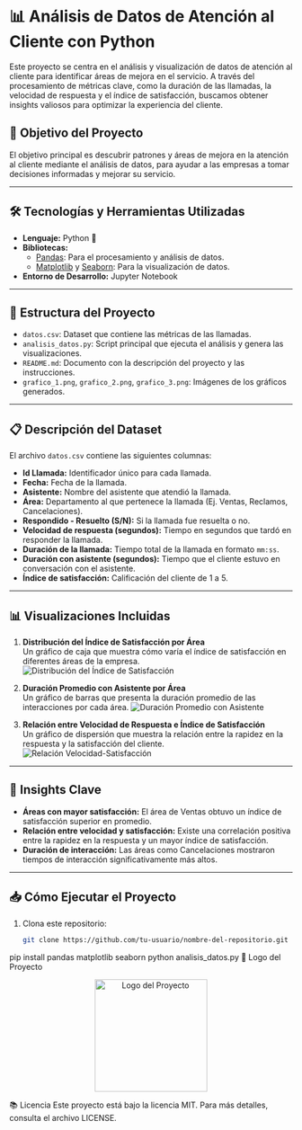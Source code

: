 # 📊 **Análisis de Datos de Atención al Cliente con Python**

Este proyecto se centra en el análisis y visualización de datos de atención al cliente para identificar áreas de mejora en el servicio. A través del procesamiento de métricas clave, como la duración de las llamadas, la velocidad de respuesta y el índice de satisfacción, buscamos obtener insights valiosos para optimizar la experiencia del cliente.

## 🚀 **Objetivo del Proyecto**
El objetivo principal es descubrir patrones y áreas de mejora en la atención al cliente mediante el análisis de datos, para ayudar a las empresas a tomar decisiones informadas y mejorar su servicio.

---

## 🛠️ **Tecnologías y Herramientas Utilizadas**
- **Lenguaje:** Python 🐍
- **Bibliotecas:**
  - [Pandas](https://pandas.pydata.org/): Para el procesamiento y análisis de datos.
  - [Matplotlib](https://matplotlib.org/) y [Seaborn](https://seaborn.pydata.org/): Para la visualización de datos.
- **Entorno de Desarrollo:** Jupyter Notebook

---

## 📂 **Estructura del Proyecto**
- `datos.csv`: Dataset que contiene las métricas de las llamadas.
- `analisis_datos.py`: Script principal que ejecuta el análisis y genera las visualizaciones.
- `README.md`: Documento con la descripción del proyecto y las instrucciones.
- `grafico_1.png`, `grafico_2.png`, `grafico_3.png`: Imágenes de los gráficos generados.

---

## 📋 **Descripción del Dataset**
El archivo `datos.csv` contiene las siguientes columnas:
- **Id Llamada:** Identificador único para cada llamada.
- **Fecha:** Fecha de la llamada.
- **Asistente:** Nombre del asistente que atendió la llamada.
- **Área:** Departamento al que pertenece la llamada (Ej. Ventas, Reclamos, Cancelaciones).
- **Respondido - Resuelto (S/N):** Si la llamada fue resuelta o no.
- **Velocidad de respuesta (segundos):** Tiempo en segundos que tardó en responder la llamada.
- **Duración de la llamada:** Tiempo total de la llamada en formato `mm:ss`.
- **Duración con asistente (segundos):** Tiempo que el cliente estuvo en conversación con el asistente.
- **Índice de satisfacción:** Calificación del cliente de 1 a 5.

---

## 📊 **Visualizaciones Incluidas**
1. **Distribución del Índice de Satisfacción por Área**  
   Un gráfico de caja que muestra cómo varía el índice de satisfacción en diferentes áreas de la empresa.
   ![Distribución del Índice de Satisfacción](Velocidarespuesta.png)

2. **Duración Promedio con Asistente por Área**  
   Un gráfico de barras que presenta la duración promedio de las interacciones por cada área.
   ![Duración Promedio con Asistente](grafico_2.png)

3. **Relación entre Velocidad de Respuesta e Índice de Satisfacción**  
   Un gráfico de dispersión que muestra la relación entre la rapidez en la respuesta y la satisfacción del cliente.
   ![Relación Velocidad-Satisfacción](grafico_3.png)

---

## 🔎 **Insights Clave**
- **Áreas con mayor satisfacción:** El área de Ventas obtuvo un índice de satisfacción superior en promedio.
- **Relación entre velocidad y satisfacción:** Existe una correlación positiva entre la rapidez en la respuesta y un mayor índice de satisfacción.
- **Duración de interacción:** Las áreas como Cancelaciones mostraron tiempos de interacción significativamente más altos.

---

## 📥 **Cómo Ejecutar el Proyecto**
1. Clona este repositorio:
   ```bash
   git clone https://github.com/tu-usuario/nombre-del-repositorio.git
pip install pandas matplotlib seaborn
python analisis_datos.py
🎨 Logo del Proyecto
<p align="center"> <img src="logo.png" alt="Logo del Proyecto" width="200"> </p>
📚 Licencia
Este proyecto está bajo la licencia MIT. Para más detalles, consulta el archivo LICENSE.

















